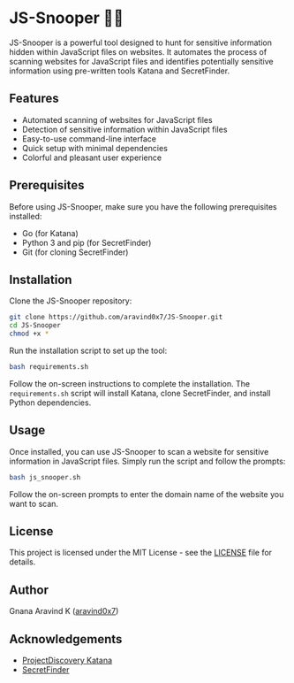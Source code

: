 
# JS-Snooper 🕵️‍♂️
JS-Snooper is a powerful tool designed to hunt for sensitive information hidden within JavaScript files on websites. It automates the process of scanning websites for JavaScript files and identifies potentially sensitive information using pre-written tools Katana and SecretFinder.

## Features

- Automated scanning of websites for JavaScript files
- Detection of sensitive information within JavaScript files
- Easy-to-use command-line interface
- Quick setup with minimal dependencies
- Colorful and pleasant user experience

## Prerequisites

Before using JS-Snooper, make sure you have the following prerequisites installed:

- Go (for Katana)
- Python 3 and pip (for SecretFinder)
- Git (for cloning SecretFinder)

## Installation

Clone the JS-Snooper repository:

```bash
git clone https://github.com/aravind0x7/JS-Snooper.git
cd JS-Snooper
chmod +x *
```

Run the installation script to set up the tool:

```bash
bash requirements.sh
```

Follow the on-screen instructions to complete the installation. The `requirements.sh` script will install Katana, clone SecretFinder, and install Python dependencies.

## Usage

Once installed, you can use JS-Snooper to scan a website for sensitive information in JavaScript files. Simply run the script and follow the prompts:

```bash
bash js_snooper.sh
```

Follow the on-screen prompts to enter the domain name of the website you want to scan.


## License

This project is licensed under the MIT License - see the [LICENSE](https://github.com/aravind0x7/JS-Snooper/blob/main/LICENSE) file for details.

## Author
Gnana Aravind K ([aravind0x7](www.aravind0x7.in))

## Acknowledgements

- [ProjectDiscovery Katana](https://github.com/projectdiscovery/katana)
- [SecretFinder](https://github.com/m4ll0k/SecretFinder)

